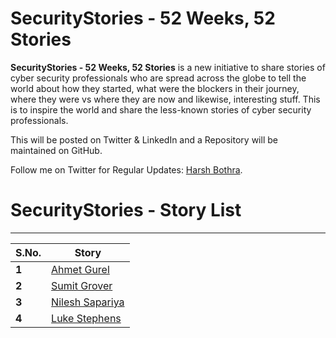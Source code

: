 # SecurityStories - 52 Weeks, 52 Stories

**SecurityStories - 52 Weeks, 52 Stories** is a new initiative to share stories of cyber security professionals who are spread across the globe to tell the world about how they started, what were the blockers in their journey, where they were vs where they are now and likewise, interesting stuff. This is to inspire the world and share the less-known stories of cyber security professionals.

This will be posted on Twitter & LinkedIn and a Repository will be maintained on GitHub. 

Follow me on Twitter for Regular Updates: [Harsh Bothra](https://twitter.com/harshbothra_).


# SecurityStories - Story List
___

S.No. | Story
---   | ---
**1** | [Ahmet Gurel](/SecurityStories/ahmet-gurel.md)
**2** | [Sumit Grover](/SecurityStories/sumit-grover.md)
**3** | [Nilesh Sapariya](/SecurityStories/nilesh-sapariya.md)
**4** | [Luke Stephens](/SecurityStories/luke-stephens.md)
